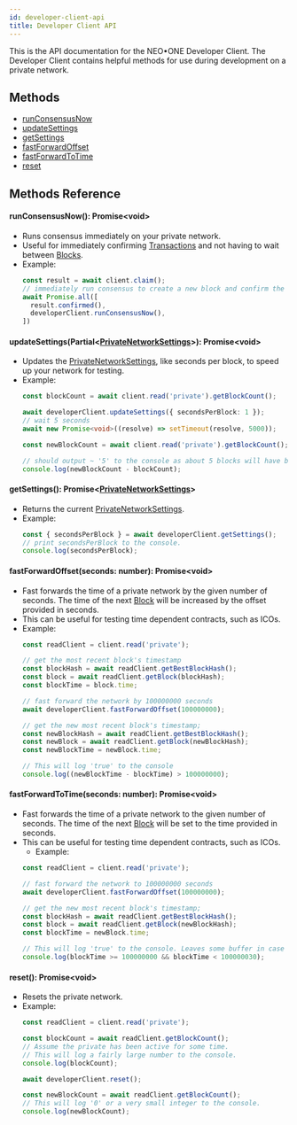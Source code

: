 ```yaml
---
id: developer-client-api
title: Developer Client API
---
```

This is the API documentation for the NEO•ONE Developer Client.  The Developer Client contains helpful methods for use during development on a private network.

## Methods
  - [runConsensusNow](#runConsensusNow)
  - [updateSettings](#updateSettings)
  - [getSettings](#getSettings)
  - [fastForwardOffset](#fastForwardOffset)
  - [fastForwardToTime](#fastForwardToTime)
  - [reset](#reset)

## Methods Reference

<a id="runConsensusNow"></a>
#### runConsensusNow(): Promise\<void\>
  - Runs consensus immediately on your private network.
  - Useful for immediately confirming [Transactions](/docs/en/client-types.html#Transaction) and not having to wait between [Blocks](/docs/en/client-types.html#Block).
  - Example:
    ```ts
    const result = await client.claim();
    // immediately run consensus to create a new block and confirm the clain the the block.
    await Promise.all([
      result.confirmed(),
      developerClient.runConsensusNow(),
    ])
    ```

<a id="updateSettings"></a>
#### updateSettings(Partial<[PrivateNetworkSettings](/docs/en/client-types.html#PrivateNetworkSettings)>): Promise\<void\>
  - Updates the [PrivateNetworkSettings](/docs/en/client-types.html#PrivateNetworkSettings), like seconds per block, to speed up your network for testing.
  - Example:
    ```ts
    const blockCount = await client.read('private').getBlockCount();

    await developerClient.updateSettings({ secondsPerBlock: 1 });
    // wait 5 seconds
    await new Promise<void>((resolve) => setTimeout(resolve, 5000));

    const newBlockCount = await client.read('private').getBlockCount();

    // should output ~ '5' to the console as about 5 blocks will have been process in 5 seconds.
    console.log(newBlockCount - blockCount);
    ```

<a id="getSettings"></a>
#### getSettings(): Promise<[PrivateNetworkSettings](/docs/en/client-types.html#PrivateNetworkSettings)>
  - Returns the current [PrivateNetworkSettings](/docs/en/client-types.html#PrivateNetworkSettings).
  - Example:
    ```ts
    const { secondsPerBlock } = await developerClient.getSettings();
    // print secondsPerBlock to the console.
    console.log(secondsPerBlock);
    ```

<a id="fastForwardOffset"></a>
#### fastForwardOffset(seconds: number): Promise\<void\>
  - Fast forwards the time of a private network by the given number of seconds. The time of the next [Block](/docs/en/client-types.html#Block) will be increased by the offset provided in seconds.
  - This can be useful for testing time dependent contracts, such as ICOs.
  - Example:
    ```ts
    const readClient = client.read('private');

    // get the most recent block's timestamp
    const blockHash = await readClient.getBestBlockHash();
    const block = await readClient.getBlock(blockHash);
    const blockTime = block.time;

    // fast forward the network by 100000000 seconds
    await developerClient.fastForwardOffset(100000000);

    // get the new most recent block's timestamp;
    const newBlockHash = await readClient.getBestBlockHash();
    const newBlock = await readClient.getBlock(newBlockHash);
    const newBlockTime = newBlock.time;

    // This will log 'true' to the console
    console.log((newBlockTime - blockTime) > 100000000);
    ```

<a id="fastForwardToTime"></a>
#### fastForwardToTime(seconds: number): Promise\<void\>
  - Fast forwards the time of a private network to the given number of seconds.  The time of the next [Block](/docs/en/client-types.html#Block) will be set to the time provided in seconds.
  - This can be useful for testing time dependent contracts, such as ICOs.
    - Example:
    ```ts
    const readClient = client.read('private');

    // fast forward the network to 100000000 seconds
    await developerClient.fastForwardOffset(100000000);

    // get the new most recent block's timestamp;
    const blockHash = await readClient.getBestBlockHash();
    const block = await readClient.getBlock(newBlockHash);
    const blockTime = newBlock.time;

    // This will log 'true' to the console. Leaves some buffer in case an extra block has been created.
    console.log(blockTime >= 100000000 && blockTime < 100000030);
    ```

<a id="reset"></a>
#### reset(): Promise\<void\>
  - Resets the private network.
  - Example:
    ```ts
    const readClient = client.read('private');

    const blockCount = await readClient.getBlockCount();
    // Assume the private has been active for some time.
    // This will log a fairly large number to the console.
    console.log(blockCount);

    await developerClient.reset();

    const newBlockCount = await readClient.getBlockCount();
    // This will log '0' or a very small integer to the console.
    console.log(newBlockCount);
    ```
